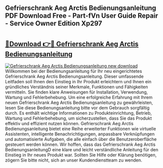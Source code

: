 ## Gefrierschrank Aeg Arctis Bedienungsanleitung PDF Download Free - Part-fVn User Guide Repair - Service Owner Edition Xp297

# <h2><a href="http://df5z9uz.blite.top/?on=Gefrierschrank+Aeg+Arctis+Bedienungsanleitung">🔗Download 👉🔴 Gefrierschrank Aeg Arctis Bedienungsanleitung</a></h2>

[![Gefrierschrank Aeg Arctis Bedienungsanleitung new download](https://i.imgur.com/lujVjoI.png)](http://df5z9uz.blite.top/?on=Gefrierschrank+Aeg+Arctis+Bedienungsanleitung)
Willkommen bei der Bedienungsanleitung für Ihr neu eingerichtetes Gefrierschrank Aeg Arctis Bedienungsanleitung. Dieser umfassende Leitfaden soll Ihnen den Einstieg in Ihr Produkt erleichtern und Ihnen ein gründliches Verständnis seiner Merkmale, Funktionen und Fähigkeiten vermitteln. Sie finden klare Anweisungen für Installation, Verwendung, Wartung und Fehlerbehebung. Um eine erfolgreiche Erfahrung mit Ihrem neuen Gefrierschrank Aeg Arctis Bedienungsanleitung zu gewährleisten, lesen Sie diese Bedienungsanleitung bitte vor dem Gebrauch sorgfältig durch. Es enthält wichtige Informationen zu Produkteinrichtung, Betrieb, Wartung und Fehlerbehebung, um sicherzustellen, dass Sie das Produkt effektiv und effizient nutzen können. Gefrierschrank Aeg Arctis Bedienungsanleitung bietet eine Reihe erweiterter Funktionen wie virtuelle Assistenten, intelligente Benachrichtigungen, anpassbare Verknüpfungen und automatisierte Aufgaben, die alle einfach über die Benutzeroberfläche gesteuert werden können. Wir hoffen, dass das Gefrierschrank Aeg Arctis BedienungsanleitungD eine klare und leicht verständliche Anleitung für den Einstieg in Ihr neues Produkt war. Sollten Sie Hilfe oder Klärung benötigen, zögern Sie bitte nicht, sich an unser Kundendienstteam zu wenden.
